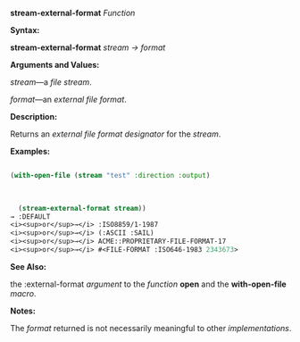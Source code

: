 **stream-external-format** *Function* 



**Syntax:** 



**stream-external-format** *stream → format* 



**Arguments and Values:** 



*stream*—a *file stream*. 



*format*—an *external file format*. 



**Description:** 



Returns an *external file format designator* for the *stream*. 



**Examples:**
```lisp

(with-open-file (stream "test" :direction :output) 

  
  
  (stream-external-format stream)) 
→ :DEFAULT 
<i><sup>or</sup>→</i> :ISO8859/1-1987 
<i><sup>or</sup>→</i> (:ASCII :SAIL) 
<i><sup>or</sup>→</i> ACME::PROPRIETARY-FILE-FORMAT-17 
<i><sup>or</sup>→</i> #<FILE-FORMAT :ISO646-1983 2343673> 

```
**See Also:** 



the :external-format *argument* to the *function* **open** and the **with-open-file** *macro*. 



**Notes:** 



The *format* returned is not necessarily meaningful to other *implementations*. 




